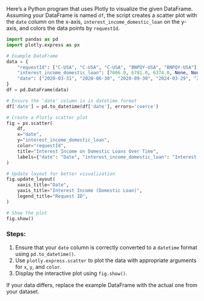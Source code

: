 Here’s a Python program that uses Plotly to visualize the given DataFrame. Assuming your DataFrame is named `df`, the script creates a scatter plot with the `date` column on the x-axis, `interest_income_domestic_loan` on the y-axis, and colors the data points by `requestId`.

```python
import pandas as pd
import plotly.express as px

# Example DataFrame
data = {
    "requestId": ["C-USA", "C-USA", "C-USA", "BNPQY-USA", "BNPQY-USA"],
    "interest_income_domestic_loan": [7606.0, 6781.0, 6374.0, None, None],
    "date": ["2020-03-31", "2020-06-30", "2020-09-30", "2024-03-29", "2024-06-28"]
}
df = pd.DataFrame(data)

# Ensure the 'date' column is in datetime format
df['date'] = pd.to_datetime(df['date'], errors='coerce')

# Create a Plotly scatter plot
fig = px.scatter(
    df,
    x="date",
    y="interest_income_domestic_loan",
    color="requestId",
    title="Interest Income on Domestic Loans Over Time",
    labels={"date": "Date", "interest_income_domestic_loan": "Interest Income"},
)

# Update layout for better visualization
fig.update_layout(
    xaxis_title="Date",
    yaxis_title="Interest Income (Domestic Loan)",
    legend_title="Request ID",
)

# Show the plot
fig.show()
```

### Steps:
1. Ensure that your `date` column is correctly converted to a `datetime` format using `pd.to_datetime()`.
2. Use `plotly.express.scatter` to plot the data with appropriate arguments for `x`, `y`, and `color`.
3. Display the interactive plot using `fig.show()`.

If your data differs, replace the example DataFrame with the actual one from your dataset.
